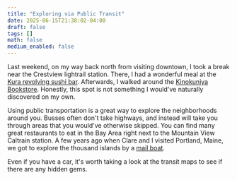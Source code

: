 ```yaml
---
title: "Exploring via Public Transit"
date: 2025-06-15T21:38:02-04:00
draft: false
tags: []
math: false
medium_enabled: false
---
```


Last weekend, on my way back north from visiting downtown, I took a break near the Crestview lightrail station. There, I had a wonderful meal at the [Kura revolving sushi bar](https://kurasushi.com/locations/austin-tx-airport-blvd/). Afterwards, I walked around the [Kinokuniya Bookstore](https://usa.kinokuniya.com/stores-kinokuniya-austin). Honestly, this spot is not something I would've naturally discovered on my own.

Using public transportation is a great way to explore the neighborhoods around you. Busses often don't take highways, and instead will take you through areas that you would've otherwise skipped. You can find many great restaurants to eat in the Bay Area right next to the Mountain View Caltrain station. A few years ago when Clare and I visited Portland, Maine, we got to explore the thousand islands by a [mail boat](https://www.cascobaylines.com/maine-boat-tours/specialty-cruises/mailboat/).

Even if you have a car, it's worth taking a look at the transit maps to see if there are any hidden gems.
